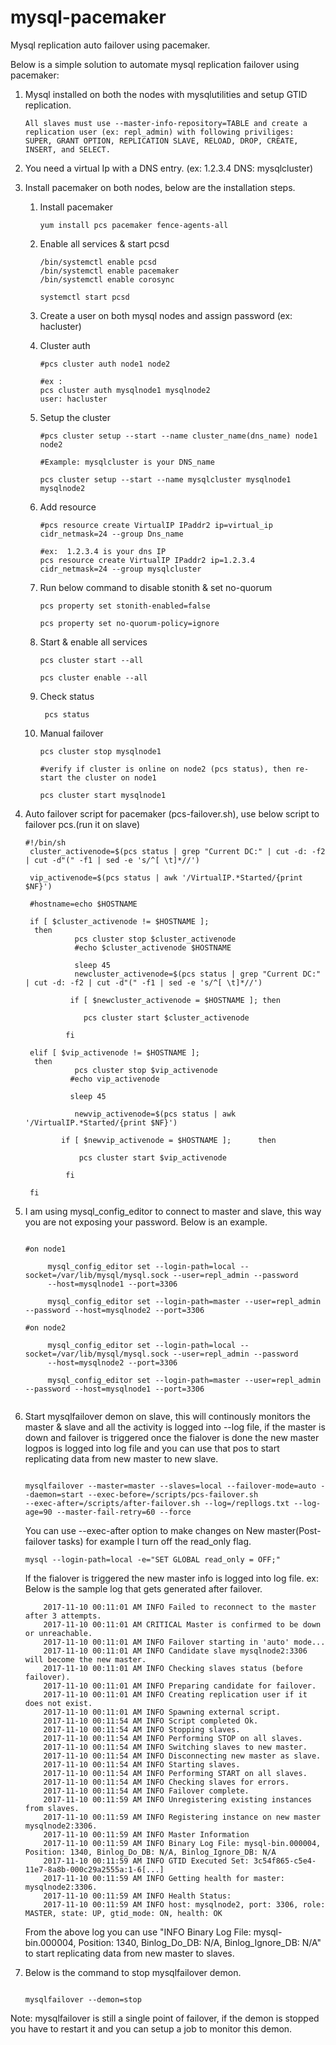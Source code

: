 # mysql-pacemaker
Mysql replication auto failover using pacemaker.

Below is a simple solution to automate mysql replication failover using pacemaker:


1) Mysql installed on both the nodes with mysqlutilities and setup GTID replication.
       
       All slaves must use --master-info-repository=TABLE and create a replication user (ex: repl_admin) with following priviliges:
       SUPER, GRANT OPTION, REPLICATION SLAVE, RELOAD, DROP, CREATE, INSERT, and SELECT.
       

2) You need a virtual Ip with a DNS entry. (ex: 1.2.3.4 DNS: mysqlcluster)

3) Install pacemaker on both nodes, below are the installation steps.



    1)	Install pacemaker
        ```shell
        yum install pcs pacemaker fence-agents-all
        ```
    2)	Enable all services & start pcsd
        ```shell
        /bin/systemctl enable pcsd
        /bin/systemctl enable pacemaker
        /bin/systemctl enable corosync
        
        systemctl start pcsd
        ```   
    3)  Create a user on both mysql nodes and assign password
        (ex: hacluster)
        
    4)  Cluster auth
        ```shell
        #pcs cluster auth node1 node2

        #ex :
        pcs cluster auth mysqlnode1 mysqlnode2
        user: hacluster
        ```
    5)  Setup the cluster
        ```shell
        #pcs cluster setup --start --name cluster_name(dns_name) node1 node2

        #Example: mysqlcluster is your DNS_name

        pcs cluster setup --start --name mysqlcluster mysqlnode1 mysqlnode2
        ```
        
    6)  Add resource
        ```shell
        #pcs resource create VirtualIP IPaddr2 ip=virtual_ip  cidr_netmask=24 --group Dns_name

        #ex:  1.2.3.4 is your dns IP
        pcs resource create VirtualIP IPaddr2 ip=1.2.3.4 cidr_netmask=24 --group mysqlcluster
        ```
        
    7) Run below command to disable stonith & set no-quorum
    
       ```shell
       pcs property set stonith-enabled=false

       pcs property set no-quorum-policy=ignore
       ```  
   
   8)  Start & enable all services 
       
       ```shell
       pcs cluster start --all
       
       pcs cluster enable --all
       
       ```
       
   9)  Check status
       ```shell
        pcs status
       ``` 
   10) Manual failover
       ```shell
       pcs cluster stop mysqlnode1
       
       #verify if cluster is online on node2 (pcs status), then re-start the cluster on node1
       
       pcs cluster start mysqlnode1
       ```
      
      
4) Auto failover script for pacemaker (pcs-failover.sh), use below script to failover pcs.(run it on slave)

   ```shell
   #!/bin/sh
    cluster_activenode=$(pcs status | grep "Current DC:" | cut -d: -f2 | cut -d"(" -f1 | sed -e 's/^[ \t]*//')

    vip_activenode=$(pcs status | awk '/VirtualIP.*Started/{print $NF}')

    #hostname=echo $HOSTNAME

    if [ $cluster_activenode != $HOSTNAME ];
     then
              pcs cluster stop $cluster_activenode
              #echo $cluster_activenode $HOSTNAME

              sleep 45
              newcluster_activenode=$(pcs status | grep "Current DC:" | cut -d: -f2 | cut -d"(" -f1 | sed -e 's/^[ \t]*//')

             if [ $newcluster_activenode = $HOSTNAME ]; then

                pcs cluster start $cluster_activenode

            fi

    elif [ $vip_activenode != $HOSTNAME ];
     then
              pcs cluster stop $vip_activenode
             #echo vip_activenode

             sleep 45

              newvip_activenode=$(pcs status | awk '/VirtualIP.*Started/{print $NF}')

           if [ $newvip_activenode = $HOSTNAME ];      then

               pcs cluster start $vip_activenode

            fi

    fi
   
   ```
       

5) I am using mysql_config_editor to connect to master and slave, this way you are not exposing your password.
   Below is an example.
   
   ```shell
   
   #on node1
        
        mysql_config_editor set --login-path=local --socket=/var/lib/mysql/mysql.sock --user=repl_admin --password 
        --host=mysqlnode1 --port=3306
        
        mysql_config_editor set --login-path=master --user=repl_admin --password --host=mysqlnode2 --port=3306
        
   #on node2 
        
        mysql_config_editor set --login-path=local --socket=/var/lib/mysql/mysql.sock --user=repl_admin --password 
        --host=mysqlnode2 --port=3306
        
        mysql_config_editor set --login-path=master --user=repl_admin --password --host=mysqlnode1 --port=3306
        
   ```
       

6) Start mysqlfailover demon on slave, this will continously monitors the master & slave and all the activity is logged into --log    file, if the master is down and failover is triggered once the fialover is done the new master logpos is logged into log file and you can use that pos to start replicating data from new master to new slave.       
   ```shell
   
   mysqlfailover --master=master --slaves=local --failover-mode=auto --daemon=start --exec-before=/scripts/pcs-failover.sh 
   --exec-after=/scripts/after-failover.sh --log=/repllogs.txt --log-age=90 --master-fail-retry=60 --force
   
   ```
   You can use --exec-after option to make changes on New master(Post-failover tasks) for example I turn off the read_only flag.
   ```
   mysql --login-path=local -e="SET GLOBAL read_only = OFF;" 
   ```
   If the fialover is triggered the new master info is logged into log file.
   ex: 
   Below is the sample log that gets generated after failover.
   ```
       2017-11-10 00:11:01 AM INFO Failed to reconnect to the master after 3 attempts.
       2017-11-10 00:11:01 AM CRITICAL Master is confirmed to be down or unreachable.
       2017-11-10 00:11:01 AM INFO Failover starting in 'auto' mode...
       2017-11-10 00:11:01 AM INFO Candidate slave mysqlnode2:3306 will become the new master.
       2017-11-10 00:11:01 AM INFO Checking slaves status (before failover).
       2017-11-10 00:11:01 AM INFO Preparing candidate for failover.
       2017-11-10 00:11:01 AM INFO Creating replication user if it does not exist.
       2017-11-10 00:11:01 AM INFO Spawning external script.
       2017-11-10 00:11:54 AM INFO Script completed Ok.
       2017-11-10 00:11:54 AM INFO Stopping slaves.
       2017-11-10 00:11:54 AM INFO Performing STOP on all slaves.
       2017-11-10 00:11:54 AM INFO Switching slaves to new master.
       2017-11-10 00:11:54 AM INFO Disconnecting new master as slave.
       2017-11-10 00:11:54 AM INFO Starting slaves.
       2017-11-10 00:11:54 AM INFO Performing START on all slaves.
       2017-11-10 00:11:54 AM INFO Checking slaves for errors.
       2017-11-10 00:11:54 AM INFO Failover complete.
       2017-11-10 00:11:59 AM INFO Unregistering existing instances from slaves.
       2017-11-10 00:11:59 AM INFO Registering instance on new master mysqlnode2:3306.
       2017-11-10 00:11:59 AM INFO Master Information
       2017-11-10 00:11:59 AM INFO Binary Log File: mysql-bin.000004, Position: 1340, Binlog_Do_DB: N/A, Binlog_Ignore_DB: N/A
       2017-11-10 00:11:59 AM INFO GTID Executed Set: 3c54f865-c5e4-11e7-8a8b-000c29a2555a:1-6[...]
       2017-11-10 00:11:59 AM INFO Getting health for master: mysqlnode2:3306.
       2017-11-10 00:11:59 AM INFO Health Status:
       2017-11-10 00:11:59 AM INFO host: mysqlnode2, port: 3306, role: MASTER, state: UP, gtid_mode: ON, health: OK

   ``` 
   From the above log you can use "INFO Binary Log File: mysql-bin.000004, Position: 1340, Binlog_Do_DB: N/A, Binlog_Ignore_DB:   N/A"      to start replicating data from new master to slaves.
  

7) Below is the command to stop mysqlfailover demon.

   ```shell
   
   mysqlfailover --demon=stop
   
   ```

Note: mysqlfailover is still a single point of failover, if the demon is stopped you have to restart it and you can setup a job to monitor this demon.
